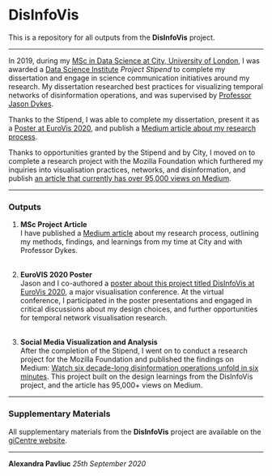 # DisInfoVis

This is a repository for all outputs from the **DisInfoVis** project.

---
<!-- This is where I will write a summary of the Stipend, and what I managed to do with it. -->

In 2019, during my [MSc in Data Science at City, University of London](https://www.city.ac.uk/study/courses/postgraduate/data-science-msc), I was awarded a [Data Science Institute](https://www.city-data-science-institute.com) _Project Stipend_ to complete my dissertation and engage in science communication initiatives around my research. My dissertation researched best practices for visualizing temporal networks of disinformation operations, and was supervised by [Professor Jason Dykes](https://www.gicentre.net/jsndyks/).

Thanks to the Stipend, I was able to complete my dissertation, present it as a [Poster at EuroVis 2020](https://weber.itn.liu.se/~marfa45/egev2020/postersevent.html), and publish a [Medium article about my research process](https://medium.com/@alexa.pavliuc/disinfovis-how-to-understand-networks-of-disinformation-through-visualization-b4cb0afa0a71).

Thanks to opportunities granted by the Stipend and by City, I moved on to complete a research project with the Mozilla Foundation which furthered my inquiries into visualisation practices, networks, and disinformation, and publish [an article that currently has over 95,000 views on Medium](https://medium.com/swlh/watch-six-decade-long-disinformation-operations-unfold-in-six-minutes-5f69a7e75fb3).

---

### Outputs


1. **MSc Project Article**<br/>I have published a [Medium article](https://medium.com/@alexa.pavliuc/disinfovis-how-to-understand-networks-of-disinformation-through-visualization-b4cb0afa0a71) about my research process, outlining my methods, findings, and learnings from my time at City and with Professor Dykes.<br/><br/>

2. **EuroVIS 2020 Poster**<br/>Jason and I co-authored a [poster about this project titled DisInfoVis at EuroVis 2020](https://diglib.eg.org/handle/10.2312/eurp20201118), a major visualisation conference. At the virtual conference, I participated in the poster presentations and engaged in critical discussions about my design choices, and further opportunities for temporal network visualisation research.<br/><br/>

2. **Social Media Visualization and Analysis**<br/>After the completion of the Stipend, I went on to conduct a research project for the Mozilla Foundation and published the findings on Medium: [Watch six decade-long disinformation operations unfold in six minutes](https://medium.com/swlh/watch-six-decade-long-disinformation-operations-unfold-in-six-minutes-5f69a7e75fb3). This project built on the design learnings from the DisInfoVis project, and the article has 95,000+ views on Medium.

---

### Supplementary Materials

All supplementary materials from the **DisInfoVis** project are available on the [giCentre website](https://www.gicentre.net/disinfovis).

---

**Alexandra Pavliuc**
_25th September 2020_
